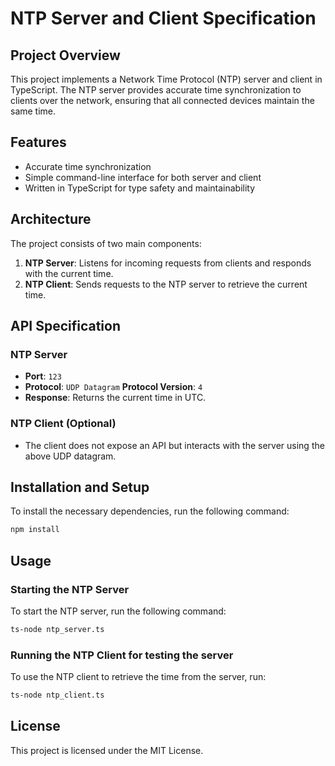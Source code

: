 # NTP Server and Client Specification

## Project Overview
This project implements a Network Time Protocol (NTP) server and client in TypeScript. The NTP server provides accurate time synchronization to clients over the network, ensuring that all connected devices maintain the same time.

## Features
- Accurate time synchronization
- Simple command-line interface for both server and client
- Written in TypeScript for type safety and maintainability

## Architecture
The project consists of two main components:
1. **NTP Server**: Listens for incoming requests from clients and responds with the current time.
2. **NTP Client**: Sends requests to the NTP server to retrieve the current time.

## API Specification
### NTP Server
- **Port**: `123`
- **Protocol**: `UDP Datagram`
  **Protocol Version**: `4`
- **Response**: Returns the current time in UTC.

### NTP Client (Optional)
- The client does not expose an API but interacts with the server using the above UDP datagram.

## Installation and Setup
To install the necessary dependencies, run the following command:

```bash
npm install
```

## Usage
### Starting the NTP Server
To start the NTP server, run the following command:

```bash
ts-node ntp_server.ts
```

### Running the NTP Client for testing the server
To use the NTP client to retrieve the time from the server, run:

```bash
ts-node ntp_client.ts
```

## License
This project is licensed under the MIT License.
